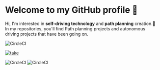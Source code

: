 # Welcome to my GitHub profile 👋

Hi, I'm interested in **self-driving technology** and **path planning** creation.🚗      
In my repositories, you'll find Path planning projects and autonomous driving projects that have been going on.

![CircleCI](https://img.shields.io/badge/Univ.-GACHON-mediumaquamarine(https://www.gachon.ac.kr/kor/index.do)
)   

[![take](https://cldup.com/dTxpPi9lDf.thumb.png)](https://nodesource.com/products/nsolid)

![CircleCI](https://img.shields.io/badge/Team.-TakeOut-yellow?link=https%3A%2F%2Fsites.google.com%2Fview%2Ftakeout-gcu%2F%25EC%259E%2584%25EC%259B%2590%25EC%25A7%2584%2F19%25EA%25B8%25B0-%25EC%25A0%2595%25EB%25B2%2594%25EA%25B5%2590%3Fauthuser%3D0) ![CircleCI](https://img.shields.io/badge/Team.-GADIS-darkturquoise)

<!--
**j-bk/j-bk** is a ✨ _special_ ✨ repository because its `README.md` (this file) appears on your GitHub profile.

Here are some ideas to get you started:

- 🔭 I’m currently working on ...
- 🌱 I’m currently learning ...
- 👯 I’m looking to collaborate on ...
- 🤔 I’m looking for help with ...
- 💬 Ask me about ...
- 📫 How to reach me: ...
- 😄 Pronouns: ...
- ⚡ Fun fact: ...
-->
